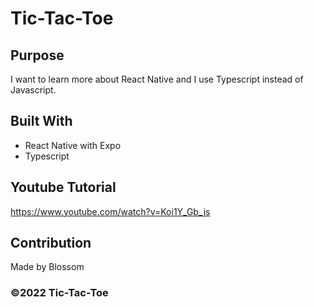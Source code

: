 # Tic-Tac-Toe

## Purpose

I want to learn more about React Native and I use Typescript instead of Javascript.

## Built With

- React Native with Expo
- Typescript

## Youtube Tutorial

https://www.youtube.com/watch?v=Koi1Y_Gb_js

## Contribution

Made by Blossom

### ©️2022 Tic-Tac-Toe
